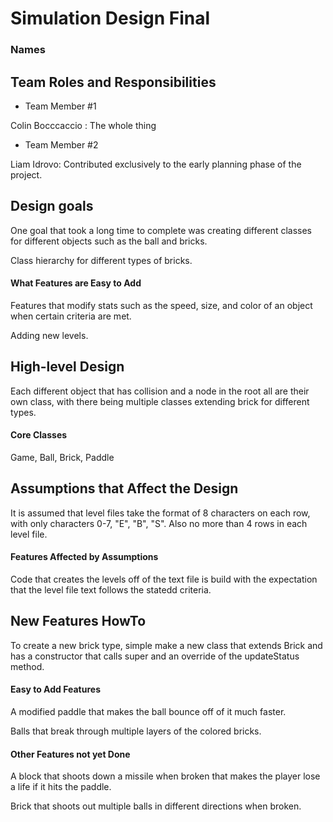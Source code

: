 # Simulation Design Final
### Names

## Team Roles and Responsibilities

 * Team Member #1

Colin Bocccaccio : The whole thing

 * Team Member #2

Liam Idrovo: Contributed exclusively to the early planning phase of the project. 


## Design goals

One goal that took a long time to complete was creating different classes for different objects such as the ball and bricks.

Class hierarchy for different types of bricks.

#### What Features are Easy to Add

Features that modify stats such as the speed, size, and color of an object when certain criteria are met.

Adding new levels.

## High-level Design

Each different object that has collision and a node in the root all are their own class, with there being multiple classes extending brick for different types.

#### Core Classes

Game, Ball, Brick, Paddle

## Assumptions that Affect the Design

It is assumed that level files take the format of 8 characters on each row, with only characters 0-7, "E", "B", "S". Also no more than 4 rows in each level file.

#### Features Affected by Assumptions

Code that creates the levels off of the text file is build with the expectation that the level file text follows the statedd criteria.

## New Features HowTo

To create a new brick type, simple make a new class that extends Brick and has a constructor that calls super and an override of the updateStatus method.

#### Easy to Add Features

A modified paddle that makes the ball bounce off of it much faster.

Balls that break through multiple layers of the colored bricks.

#### Other Features not yet Done

A block that shoots down a missile when broken that makes the player lose a life if it hits the paddle.

Brick that shoots out multiple balls in different directions when broken.